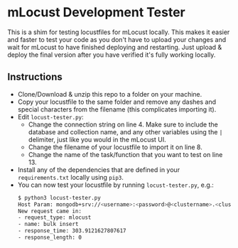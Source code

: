 # mLocust Development Tester
This is a shim for testing locustfiles for mLocust locally. This makes it easier and faster to test your code as you don't have to upload your changes and wait for mLocust to have finished deploying and restarting. Just upload & deploy the final version after you have verified it's fully working locally.

## Instructions
- Clone/Download & unzip this repo to a folder on your machine.
- Copy your locustfile to the same folder and remove any dashes and special characters from the filename (this complicates importing it).
- Edit `locust-tester.py`:
  - Change the connection string on line 4. Make sure to include the database and collection name, and any other variables using the `|` delimiter, just like you would in the mLocust UI.
  - Change the filename of your locustfile to import it on line 8.
  - Change the name of the task/function that you want to test on line 13.
- Install any of the dependencies that are defined in your `requirements.txt` locally using `pip3`.
- You can now test your locustfile by running `locust-tester.py`, e.g.:
  ```bash
  $ python3 locust-tester.py
  Host Param: mongodb+srv://<username>:<password>@<clustername>.<clusterhash>.mongodb.net/|db|coll|batch_size
  New request came in:
  - request_type: mlocust
  - name: bulk insert
  - response_time: 303.9121627807617
  - response_length: 0
  ```